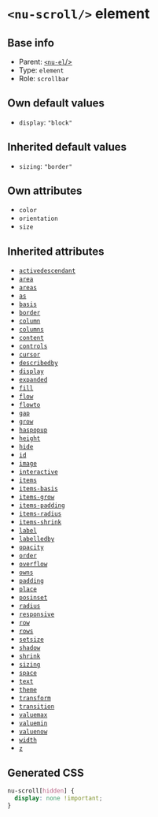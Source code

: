 # `<nu-scroll/>` element

## Base info
* Parent: [`<nu-el`/>](./nu-el.md)
* Type: `element`
* Role: `scrollbar`


## Own default values
* `display`: `"block"`

## Inherited default values
* `sizing`: `"border"`


## Own attributes
* `color`
* `orientation`
* `size`


## Inherited attributes
* [`activedescendant`](../attributes/activedescendant.md)
* [`area`](../attributes/area.md)
* [`areas`](../attributes/areas.md)
* [`as`](../attributes/as.md)
* [`basis`](../attributes/basis.md)
* [`border`](../attributes/border.md)
* [`column`](../attributes/column.md)
* [`columns`](../attributes/columns.md)
* [`content`](../attributes/content.md)
* [`controls`](../attributes/controls.md)
* [`cursor`](../attributes/cursor.md)
* [`describedby`](../attributes/describedby.md)
* [`display`](../attributes/display.md)
* [`expanded`](../attributes/expanded.md)
* [`fill`](../attributes/fill.md)
* [`flow`](../attributes/flow.md)
* [`flowto`](../attributes/flowto.md)
* [`gap`](../attributes/gap.md)
* [`grow`](../attributes/grow.md)
* [`haspopup`](../attributes/haspopup.md)
* [`height`](../attributes/height.md)
* [`hide`](../attributes/hide.md)
* [`id`](../attributes/id.md)
* [`image`](../attributes/image.md)
* [`interactive`](../attributes/interactive.md)
* [`items`](../attributes/items.md)
* [`items-basis`](../attributes/items-basis.md)
* [`items-grow`](../attributes/items-grow.md)
* [`items-padding`](../attributes/items-padding.md)
* [`items-radius`](../attributes/items-radius.md)
* [`items-shrink`](../attributes/items-shrink.md)
* [`label`](../attributes/label.md)
* [`labelledby`](../attributes/labelledby.md)
* [`opacity`](../attributes/opacity.md)
* [`order`](../attributes/order.md)
* [`overflow`](../attributes/overflow.md)
* [`owns`](../attributes/owns.md)
* [`padding`](../attributes/padding.md)
* [`place`](../attributes/place.md)
* [`posinset`](../attributes/posinset.md)
* [`radius`](../attributes/radius.md)
* [`responsive`](../attributes/responsive.md)
* [`row`](../attributes/row.md)
* [`rows`](../attributes/rows.md)
* [`setsize`](../attributes/setsize.md)
* [`shadow`](../attributes/shadow.md)
* [`shrink`](../attributes/shrink.md)
* [`sizing`](../attributes/sizing.md)
* [`space`](../attributes/space.md)
* [`text`](../attributes/text.md)
* [`theme`](../attributes/theme.md)
* [`transform`](../attributes/transform.md)
* [`transition`](../attributes/transition.md)
* [`valuemax`](../attributes/valuemax.md)
* [`valuemin`](../attributes/valuemin.md)
* [`valuenow`](../attributes/valuenow.md)
* [`width`](../attributes/width.md)
* [`z`](../attributes/z.md)

## Generated CSS
```css
nu-scroll[hidden] {
  display: none !important;
}
```
